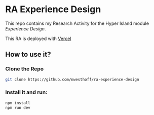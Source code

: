 # RA Experience Design

This repo contains my Research Activity for the Hyper Island module _Experience Design_.

This RA is deployed with [Vercel](https://ra-experience-design.nilswesthoff.com)

## How to use it?

### Clone the Repo

```bash
git clone https://github.com/nwesthoff/ra-experience-design
```

### Install it and run:

```bash
npm install
npm run dev
```
